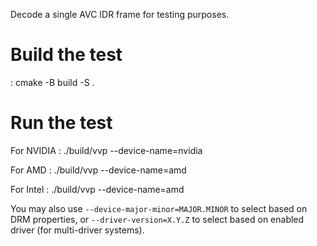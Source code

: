 Decode a single AVC IDR frame for testing purposes.

# Build the test
: cmake -B build -S .

# Run the test
For NVIDIA
: ./build/vvp --device-name=nvidia

For AMD
: ./build/vvp --device-name=amd

For Intel
: ./build/vvp --device-name=amd

You may also use `--device-major-minor=MAJOR.MINOR` to select based on DRM
properties, or `--driver-version=X.Y.Z` to select based on enabled
driver (for multi-driver systems).



